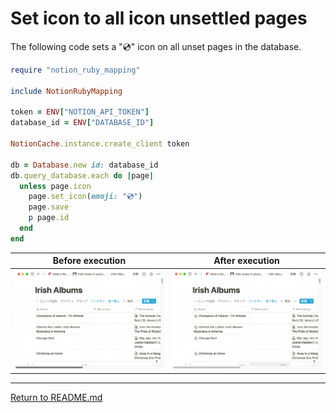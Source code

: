 # Set icon to all icon unsettled pages

The following code sets a "💿" icon on all unset pages in the database.

```Ruby
require "notion_ruby_mapping"

include NotionRubyMapping

token = ENV["NOTION_API_TOKEN"]
database_id = ENV["DATABASE_ID"]

NotionCache.instance.create_client token

db = Database.new id: database_id
db.query_database.each do |page|
  unless page.icon
    page.set_icon(emoji: "💿")
    page.save
    p page.id
  end
end
```

| Before execution                                | After execution                                 |
|-------------------------------------------------|-------------------------------------------------|
| ![Before execution](../images/pre_set_icon.png) | ![After execution](../images/post_set_icon.png) |

---
[Return to README.md](../README.md)
